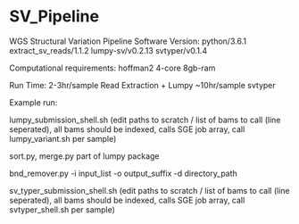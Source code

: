 # SV_Pipeline
WGS Structural Variation Pipeline
Software Version:
python/3.6.1
extract_sv_reads/1.1.2
lumpy-sv/v0.2.13
svtyper/v0.1.4

Computational requirements:
hoffman2 4-core 8gb-ram

Run Time:
2-3hr/sample Read Extraction + Lumpy
~10hr/sample svtyper

Example run:

lumpy_submission_shell.sh (edit paths to scratch / list of bams to call (line seperated), all bams should be indexed, calls SGE job array, call lumpy_variant.sh per sample)

sort.py, merge.py part of lumpy package

bnd_remover.py -i input_list -o output_suffix -d directory_path

sv_typer_submission_shell.sh (edit paths to scratch / list of bams to call (line seperated), all bams should be indexed, calls SGE job array, call svtyper_shell.sh per sample)
